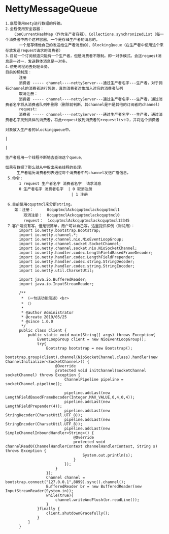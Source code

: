 # NettyMessageQueue
    1.底层使用nety进行数据的传输。
    2.全程使用安全容器：
        ConCurrentHashMap（作为生产者容器）、Collections.synchronizedList（每一个消费者中两个这种容器，一个是存储生产者的消息的，
          一个是存储他自己的发送给生产者消息的）、BlockingQueue（在生产者中使用这个来存放发送request请求的消费者）
    3.目前一个订阅频道只能有一个生产者，但是消费者不限制。即一对多模式。会送request消息是一对一，发送群体消息是一对多。
    4.使用线程池去处理业务。
    目前的机制是：
          注册
          消费者 ----- channel----nettyServer---通过生产者名字---生产者，对于拥有channel的消费者进行包装，真伪消费者对象加入对应的消费者队列
          取消注册：
          消费者 ----- channel----nettyServer---通过生产者名字---生产者，通过消费者名字将从消费者队列中删除（删除前判断，其channel是不是其他的订阅者的channel）
          request:
          消费者 ----- channel----nettyServer---通过生产者名字---生产者，通过消费者名字找到具体的消费者，将此request放到消费者的requestlist中，并将这个消费者
                                                                                  对象放入生产者的blockingqueue中。
                                                                                      |
                                                                                      |
                                                                                      生产者启用一个线程不断地去查询这个queue，
                                                                                      如果有数据了那么就从中取出来去线程的处理。
         生产者遍历消费者列表通过每个消费者中的channel发送广播信息。
     5.命令：
          1 request 生产者名字 消费者名字  请求消息
          0 生产者名字 消费者名字  | 0 取消注册
                                 | 1 注册
          
     6.目前使用cquptmcl来分断string。
        如：注册：      0cquptmclAckcquptmclackcquptmcl1
            取消注册：  0cquptmclAckcquptmclackcquptmcl0
            request：  1cquptmclAckcquptmclackcquptmcl12345
     7.客户端没有写，但是很简单，用户可以自己写，这里提供样例（测试用）：
          import io.netty.bootstrap.Bootstrap;
          import io.netty.channel.*;
          import io.netty.channel.nio.NioEventLoopGroup;
          import io.netty.channel.socket.SocketChannel;
          import io.netty.channel.socket.nio.NioSocketChannel;
          import io.netty.handler.codec.LengthFieldBasedFrameDecoder;
          import io.netty.handler.codec.LengthFieldPrepender;
          import io.netty.handler.codec.string.StringDecoder;
          import io.netty.handler.codec.string.StringEncoder;
          import io.netty.util.CharsetUtil;

          import java.io.BufferedReader;
          import java.io.InputStreamReader;

          /**
           * 〈一句话功能简述〉<br> 
           * 〈〉
           *
           * @author Administrator
           * @create 2019/05/25
           * @since 1.0.0
           */
          public class Client {
              public static void main(String[] args) throws Exception{
                  EventLoopGroup client = new NioEventLoopGroup();
                  try{
                      Bootstrap bootstrap = new Bootstrap();
                      bootstrap.group(client).channel(NioSocketChannel.class).handler(new ChannelInitializer<SocketChannel>() {
                          @Override
                          protected void initChannel(SocketChannel socketChannel) throws Exception {
                              ChannelPipeline pipeline = socketChannel.pipeline();

                              pipeline.addLast(new LengthFieldBasedFrameDecoder(Integer.MAX_VALUE,0,4,0,4));
                              pipeline.addLast(new LengthFieldPrepender(4));
                              pipeline.addLast(new StringDecoder(CharsetUtil.UTF_8));
                              pipeline.addLast(new StringEncoder(CharsetUtil.UTF_8));
                              pipeline.addLast(new SimpleChannelInboundHandler<String>() {
                                  @Override
                                  protected void channelRead0(ChannelHandlerContext channelHandlerContext, String s) throws Exception {
                                      System.out.println(s);
                                  }
                              });
                          }
                      });
                      Channel channel = bootstrap.connect("127.0.0.1",8899).sync().channel();
                      BufferedReader br = new BufferedReader(new InputStreamReader(System.in));
                      while(true){
                          channel.writeAndFlush(br.readLine());
                      }
                  }finally {
                      client.shutdownGracefully();
                  }
              }
          }
          
         
                                                                                   
                                                                                   
                                                                                    
